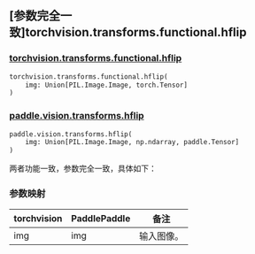 ## [参数完全一致]torchvision.transforms.functional.hflip

### [torchvision.transforms.functional.hflip](https://pytorch.org/vision/main/generated/torchvision.transforms.functional.hflip.html)

```python
torchvision.transforms.functional.hflip(
    img: Union[PIL.Image.Image, torch.Tensor]
)
```

### [paddle.vision.transforms.hflip](https://www.paddlepaddle.org.cn/documentation/docs/zh/develop/api/paddle/vision/transforms/hflip_cn.html)

```python
paddle.vision.transforms.hflip(
    img: Union[PIL.Image.Image, np.ndarray, paddle.Tensor]
)
```

两者功能一致，参数完全一致，具体如下：

### 参数映射

| torchvision | PaddlePaddle | 备注        |
| ----------- | ------------ | ----------- |
| img         | img          | 输入图像。   |
